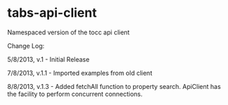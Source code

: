 tabs-api-client
===============

Namespaced version of the tocc api client


Change Log:

5/8/2013, v.1 - Initial Release

7/8/2013, v.1.1 - Imported examples from old client

8/8/2013, v.1.3 - Added fetchAll function to property search.  ApiClient has the facility to perform concurrent connections.
